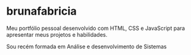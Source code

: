 # brunafabricia
Meu portfólio pessoal desenvolvido com HTML, CSS e JavaScript para apresentar meus projetos e habilidades.

Sou recém formada em Análise e desenvolvimento de Sistemas
